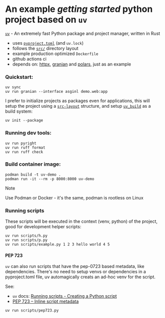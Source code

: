 # An example _getting started_ python project based on `uv`

[`uv`](https://docs.astral.sh/uv) - An extremely fast Python package and project manager, written in Rust

- uses [`pyproject.toml`](https://packaging.python.org/en/latest/guides/writing-pyproject-toml/) (and `uv.lock`)
- follows the [`src/`](https://packaging.python.org/en/latest/discussions/src-layout-vs-flat-layout/) directory layout
- example production optimized `Dockerfile`
- github actions ci
- depends on: [httpx](https://www.python-httpx.org/), [granian](https://github.com/emmett-framework/granian) and [polars](https://docs.pola.rs/), just as an example

### Quickstart:
```
uv sync
uv run granian --interface asginl demo.web:app
```

I prefer to initialize projects as packages even for applications, this will setup the project using a
[`src-layout`](https://packaging.python.org/en/latest/discussions/src-layout-vs-flat-layout/) structure,
and setup [`uv_build`](https://docs.astral.sh/uv/concepts/build-backend/) as a build system:
```
uv init --package
```

### Running dev tools:
```
uv run pyright
uv run ruff format
uv run ruff check
```

### Build container image:
```
podman build -t uv-demo .
podman run -it --rm -p 8000:8000 uv-demo
```
> [!NOTE]
> Use Podman or Docker - it's the same, podman is rootless on Linux

### Running scripts

These scripts will be executed in the context (venv, python) of the project, good for development helper scripts:
```
uv run scripts/h.py
uv run scripts/p.py
uv run scripts/example.py 1 2 3 hello world 4 5
```

#### PEP 723
`uv` can also run scripts that have the pep-0723 based metadata,
like dependencies. There's no need to setup venvs or dependencies
in a pyproject.toml file, uv automagically creats an ad-hoc venv
for the script.

See:
* `uv` docs: [Running scripts - Creating a Python script](https://docs.astral.sh/uv/guides/scripts/#creating-a-python-script)
* [PEP 723 – Inline script metadata](https://peps.python.org/pep-0723/)

```
uv run scripts/pep723.py
```

